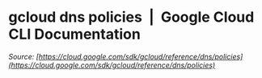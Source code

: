 # gcloud dns policies  |  Google Cloud CLI Documentation

*Source: [https://cloud.google.com/sdk/gcloud/reference/dns/policies](https://cloud.google.com/sdk/gcloud/reference/dns/policies)*